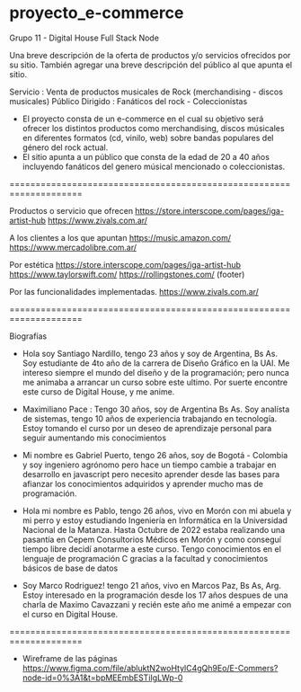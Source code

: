 # proyecto_e-commerce
Grupo 11 - Digital House Full Stack Node

Una breve descripción de la oferta de productos y/o servicios ofrecidos por su
sitio. También agregar una breve descripción del público al que apunta el sitio.

Servicio : Venta de productos musicales de Rock (merchandising - discos musicales)
Público Dirigido : Fanáticos del rock - Coleccionistas
- El proyecto consta de un e-commerce en el cual su objetivo será ofrecer los distintos productos como merchandising, discos músicales en diferentes formatos (cd, vinilo, web) sobre bandas populares del género del rock actual.
- El sitio apunta a un público que consta de la edad de 20 a 40 años incluyendo fanáticos del genero músical mencionado o coleccionistas.


====================================================================

Productos o servicio que ofrecen
https://store.interscope.com/pages/iga-artist-hub
https://www.zivals.com.ar/

A los clientes a los que apuntan
https://music.amazon.com/
https://www.mercadolibre.com.ar/

Por estética
https://store.interscope.com/pages/iga-artist-hub
https://www.taylorswift.com/
https://rollingstones.com/ (footer)

Por las funcionalidades implementadas.
https://www.zivals.com.ar/


====================================================================

Biografías

- Hola soy Santiago Nardillo, tengo 23 años y soy de Argentina, Bs As. Soy estudiante de 4to año de la carrera de Diseño Gráfico en la UAI. Me intereso siempre el mundo del diseño y de la programación; pero nunca me animaba a arrancar un curso sobre este ultimo. Por suerte encontre este curso de Digital House, y me anime.

- Maximiliano Pace : Tengo 30 años, soy de Argentina Bs As. Soy analísta de sistemas, tengo 10 años de experiencia trabajando en tecnología. Estoy tomando el curso por un deseo de aprendizaje personal para seguir aumentando mis conocimientos

- Mi nombre es Gabriel Puerto, tengo 26 años, soy de Bogotá - Colombia y soy ingeniero agrónomo pero hace un tiempo cambie a trabajar en desarrollo en javascript pero necesito aprender desde las bases para afianzar los conocimientos adquiridos y aprender mucho mas de programación.

- Hola mi nombre es Pablo, tengo 26 años, vivo en Morón con mi abuela y mi perro y estoy estudiando Ingeniería en Informática en la Universidad Nacional de la Matanza. Hasta Octubre de 2022 estaba realizando una pasantía en Cepem Consultorios Médicos en Morón y como conseguí tiempo libre decidí anotarme a este curso. Tengo conocimientos en el lenguaje de programación C gracias a la facultad y conocimientos básicos de base de datos

- Soy Marco Rodriguez! tengo 21 años, vivo en Marcos Paz, Bs As, Arg. Estoy interesado en la programación desde los 17 años  despues de una charla de Maximo Cavazzani y recién este año me animé a empezar con el curso en Digital House.


====================================================================

- Wireframe de las páginas
https://www.figma.com/file/abluktN2woHtylC4gQh9Eo/E-Commers?node-id=0%3A1&t=bpMEEmbESTiIgLWp-0